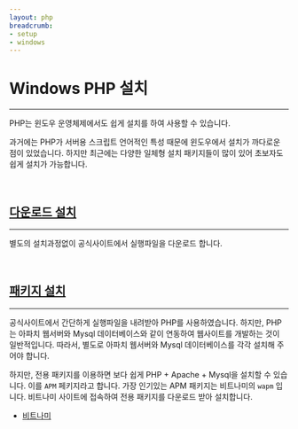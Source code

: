 ```yaml
---
layout: php
breadcrumb:
- setup
- windows
---
```


# Windows PHP 설치
---
PHP는 윈도우 운영체제에서도 쉽게 설치를 하여 사용할 수 있습니다.

과거에는 PHP가 서버용 스크립트 언어적인 특성 때문에 윈도우에서 설치가 까다로운 점이 있었습니다. 
하지만 최근에는 다양한 일체형 설치 패키지들이 많이 있어 초보자도 쉽게 설치가 가능합니다.

<br>

## [다운로드 설치](download)
---
별도의 설치과정없이 공식사이트에서 실행파일을 다운로드 합니다.

<br>

## [패키지 설치](bitnami)
---
공식사이트에서 간단하게 실행파일을 내려받아 PHP를 사용하였습니다. 하지만, PHP는 아파치 웹서버와 Mysql 데이터베이스와 같이 연동하여 웹사이트를 개발하는 것이 일반적입니다. 따라서, 별도로 아파치 웹서버와 Mysql 데이터베이스를 각각 설치해 주어야 합니다.  

하지만, 전용 패키지를 이용하면 보다 쉽게 PHP + Apache + Mysql을 설치할 수 있습니다. 이를 `APM` 페키지라고 합니다. 가장 인기있는 APM 패키지는 비트나미의 `wapm` 입니다. 비트나미 사이트에 접속하여 전용 패키지를 다운로드 받아 설치합니다.

* [비트나미](bitnami)


